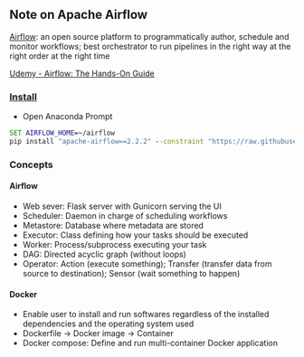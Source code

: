 ## Note on Apache Airflow

[Airflow](https://airflow.apache.org/): an open source platform to programmatically author, schedule and monitor workflows; best orchestrator to run pipelines in the right way at the right order at the right time

[Udemy - Airflow: The Hands-On Guide ](https://www.udemy.com/course/the-ultimate-hands-on-course-to-master-apache-airflow/)

### [Install](https://airflow.apache.org/docs/apache-airflow/stable/start/local.html)

- Open Anaconda Prompt
```bat
SET AIRFLOW_HOME=~/airflow
pip install "apache-airflow==2.2.2" --constraint "https://raw.githubusercontent.com/apache/airflow/constraints-2.2.2/constraints-3.7.txt" --user
```

### Concepts
#### Airflow
* Web sever: Flask server with Gunicorn serving the UI
* Scheduler: Daemon in charge of scheduling workflows
* Metastore: Database where metadata are stored
* Executor: Class defining how your tasks should be executed
* Worker: Process/subprocess executing your task
* DAG: Directed acyclic graph (without loops)
* Operator: Action (execute something); Transfer (transfer data from source to destination); Sensor (wait something to happen)

#### Docker
* Enable user to install and run softwares regardless of the installed dependencies and the operating system used
* Dockerfile -> Docker image -> Container
* Docker compose: Define and run multi-container Docker application





